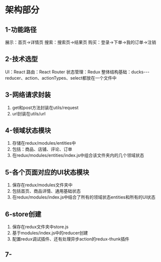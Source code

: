 # 架构部分
## 1-功能路径
展示：首页->详情页
搜索：搜索页->结果页
购买：登录->下单->我的订单->注销

## 2-技术选型
UI：React
路由：React Router
状态管理：Redux
整体结构基础：ducks---reducer、action、actionTypes、select都放在一个文件中

## 3-网络请求封装
1. get和post方法封装在utils/request
2. url封装在utils/url

## 4-领域状态模块
1. 存储在redux/modules/entities中
2. 包括：商品、店铺、评论、订单
3. 在redux/modules/entities/index.js中组合该文件夹内的几个领域状态

## 5-各个页面对应的UI状态模块
1. 保存在redux/modules文件夹中
2. 包括首页、商品详情、通用基础状态
3. 在redux/modules/index.js中结合了所有的领域状态entities和所有的UI状态

## 6-store创建
1. 保存在redux文件夹中store.js
2. 基于modules/index.js中的reducer创建
3. 配置redux调试插件、还有处理异步action的redux-thunk插件

## 7-
